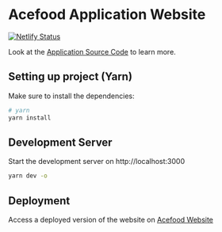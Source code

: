 # Acefood Application Website

[![Netlify Status](https://api.netlify.com/api/v1/badges/c5523bc0-5762-480e-852e-98907eab3f5c/deploy-status)](https://app.netlify.com/sites/merry-figolla-0e9810/deploys)

Look at the [Application Source Code](https://github.com/AjibsBaba/acefood) to learn more.

## Setting up project (Yarn)

Make sure to install the dependencies:

```bash
# yarn
yarn install

```

## Development Server

Start the development server on http://localhost:3000

```bash
yarn dev -o
```

## Deployment

Access a deployed version of the website on [Acefood Website](https://www.acefood.ajibsbaba.com)
